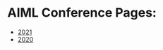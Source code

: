 # AIML Conference Pages:

* [2021](https://github.com/GIAIBA/AIMLConference/blob/main/2021AIML.md)
* [2020](https://github.com/GIAIBA/AIMLConference/blob/main/2020AIML.md)
